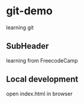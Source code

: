 # git-demo

learning git

## SubHeader

learning from FreecodeCamp

## Local development

open index.html in browser
